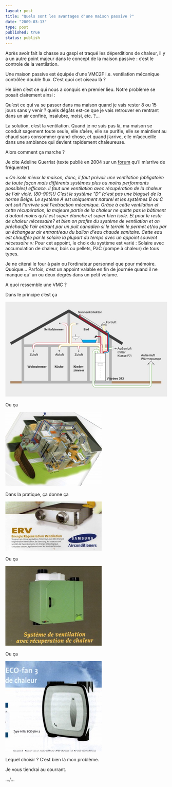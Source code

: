 ```yaml
---
layout: post
title: "Quels sont les avantages d'une maison passive ?"
date: "2009-03-13"
type: post
published: true
status: publish
---
```


Après avoir fait la chasse au gaspi et traqué les déperditions de chaleur, il y a un autre point majeur dans le concept de la maison passive : c’est le controle de la ventilation.

Une maison passive est équipée d’une VMC2F i.e. ventilation mécanique contrôlée double flux. C’est quoi cet oiseau là ?

He bien c’est ce qui nous a conquis en premier lieu. Notre problème se posait clairement ainsi :

Qu’est ce qui va se passer dans ma maison quand je vais rester 8 ou 15 jours sans y venir ? quels dégâts est-ce que je vais retrouver en rentrant dans un air confiné, insalubre, moisi, etc. ?…

La solution, c’est la ventilation. Quand je ne suis pas là, ma maison se conduit sagement toute seule, elle s’aère, elle se purifie, elle se maintient au chaud sans consommer grand-chose, et quand j’arrive, elle m’accueille dans une ambiance qui devient rapidement chaleureuse.

Alors comment ça marche ?

Je cite Adeline Guerriat (texte publié en 2004 sur un [forum](http://www.onpeutlefaire.com/forum/index.php?showtopic=3843&hl=) qu’il m’arrive de fréquenter)

_«_ _On isole mieux la maison, donc, il faut prévoir une ventilation (obligatoire de toute façon mais différents systèmes plus ou moins performants possibles) efficace. Il faut une ventilation avec récupération de la chaleur de l'air vicié. (80-90%!) C’est le système "D" (c'est pas une blague) de la norme Belge. Le système A est uniquement naturel et les systèmes B ou C ont soit l'arrivée soit l'extraction mécanique. Grâce à cette ventilation et cette récupération, la majeure partie de la chaleur ne quitte pas le bâtiment d'autant moins qu'il est super étanche et super bien isolé. Et pour le reste de chaleur nécessaire? et bien on profite du système de ventilation et on préchauffe l'air entrant par un puit canadien si le terrain le permet et/ou par un échangeur air entrant/eau du ballon d'eau chaude sanitaire. Cette eau est chauffée par le solaire la plupart du temps avec un appoint souvent nécessaire »:_ Pour cet appoint, le choix du système est varié : Solaire avec accumulation de chaleur, bois ou pellets, PàC (pompe à chaleur) de tous types.

Je ne citerai le four à pain ou l’ordinateur personnel que pour mémoire. Quoique… Parfois, c’est un appoint valable en fin de journée quand il ne manque qu’ un ou deux degrés dans un petit volume.

A quoi ressemble une VMC ?

Dans le principe c’est ça

 ![sys-passivhaus1](/images/2009/03/sys-passivhaus1.jpeg "sys-passivhaus1") 

Ou ça

 ![img314](/images/2009/03/img314-300x231.jpg "img314") 

Dans la pratique, ça donne ça

 ![img316](/images/2009/03/img316-300x153.jpg "img316") 

Ou ça

 ![img317](/images/2009/03/img317-300x248.jpg "img317") 

Ou ça

 ![img318](/images/2009/03/img318-300x281.jpg "img318") 

Lequel choisir ? C’est bien là mon problème.

Je vous tiendrai au courrant.

…/…
